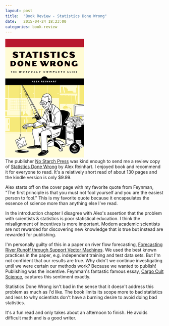 ```yaml
---
layout: post
title:  "Book Review - Statistics Done Wrong"
date:   2015-04-24 18:23:00
categories: book-review
---
```


![Book Cover](/assets/stas.png) <br/>
The publisher [No Starch Press](http://www.nostarch.com/) was kind enough to send me a review copy of [Statistics Done Wrong](http://www.amazon.com/Statistics-Done-Wrong-Woefully-Complete-ebook/dp/B00UMA61RE) by Alex Reinhart. I enjoyed book and recommend it for everyone to read. It's a relatively short read of about 130 pages and the kindle version is only $9.99.

Alex starts off on the cover page with my favorite quote from Feynman, "The first principle is that you must not fool yourself and you are the easiest person to fool." This is my favorite quote because it encapsulates the essence of science more than anything else I've read.

In the introduction chapter I disagree with Alex's assertion that the problem with scientists & statistics is poor statistical education. I think the misalignment of incentives is more important. Modern academic scientists are not rewarded for discovering new knowledge that is true but instead are rewarded for publishing.

I'm personally guilty of this in a paper on river flow forecasting, [Forecasting River Runoff through Support Vector Machines](/assets/icci2012_paper_revision_2.pdf). We used the best known practices in the paper, e.g. independent training and test data sets. But I'm not confident that our results are true. Why didn't we continue investigating until we were certain our methods work? Because we wanted to publish! Publishing was the incentive. Feynman's fantastic famous essay, [Cargo Cult Science](http://neurotheory.columbia.edu/~ken/cargo_cult.html), captures this sentiment exactly.


Statistics Done Wrong isn't bad in the sense that it doesn't address this problem as much as I'd like. The book limits its scope more to bad statistics and less to why scientists don't have a burning desire to avoid doing bad statistics.


It's a fun read and only takes about an afternoon to finish. He avoids difficult math and is a good writer.
